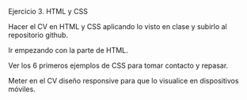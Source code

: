 Ejercicio 3. HTML y CSS

Hacer el CV en HTML y CSS aplicando lo visto en clase y subirlo al repositorio github.

Ir empezando con la parte de HTML.

Ver los 6 primeros ejemplos de CSS para tomar contacto y repasar.

Meter en el CV diseño responsive para que lo visualice en dispositivos móviles.